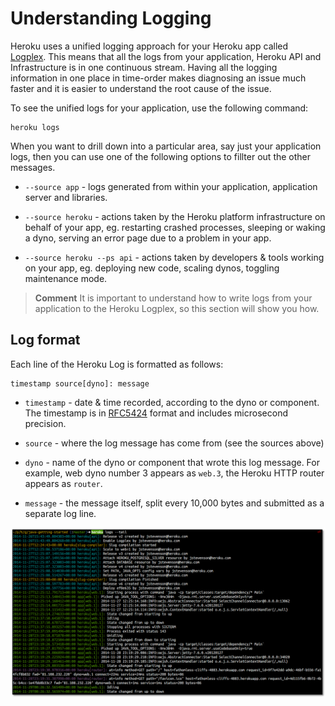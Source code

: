 # Understanding Logging 

  Heroku uses a unified logging approach for your Heroku app called [Logplex](https://devcenter.heroku.com/articles/logplex).  This means that all the logs from your application, Heroku API and Infrastructure is in one continuous stream.  Having all the logging information in one place in time-order makes diagnosing an issue much faster and it is easier to understand the root cause of the issue.

  To see the unified logs for your application, use the following command:
  
    heroku logs
  
  When you want to drill down into a particular area, say just your application logs, then you can use one of the following options to fillter out the other messages. 
  
  * `--source app` - logs generated from within your application, application server and libraries.

  * `--source heroku` - actions taken by the Heroku platform infrastructure on behalf of your app, eg. restarting crashed processes, sleeping or waking a dyno, serving an error page due to a problem in your app.
  
  * `--source heroku --ps api` - actions taken by developers & tools working on your app, eg. deploying new code, scaling dynos, toggling maintenance mode.
    

> **Comment**  It is important to understand how to write logs from your application to the Heroku Logplex, so this section will show you how.  

## Log format 

  Each line of the Heroku Log is formatted as follows:

    timestamp source[dyno]: message

  * `timestamp` -  date & time recorded, according to the dyno or component. The timestamp is in [RFC5424](http://www.rfc-base.org/rfc-5424.html) format and includes microsecond precision.
  
  * `source` - where the log message has come from (see the sources above)
  
  * `dyno` - name of the dyno or component that wrote this log message. For example, web dyno number 3 appears as `web.3`, the Heroku HTTP router appears as `router`.
  
  * `message` - the message itself, split every 10,000 bytes and submitted as a separate log line.

[![Heroku Logs example](../images/heroku-logs-tail-app-sample-java-initial-deploy.png)](../images/heroku-logs-tail-app-sample-java-initial-deploy.png)
